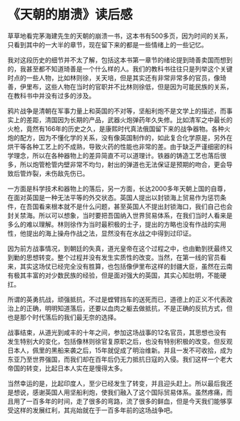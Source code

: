 《天朝的崩溃》读后感
====
草草地看完茅海建先生的天朝的崩溃一书，这本书有500多页，因为时间的关系，只看到其中的一大半的章节，现在留下来的都是一些情绪上的一些记忆。

我对这段历史的细节并不太了解，包括这本书第一章节的绪论提到琦善卖国而想到的，我甚至都不知道琦善是一个什么样的人。我们的教科书往往只是列举这个关键时点的一些人物，比如林则徐，关天培，但是其实还有非常非常多的官员，像琦善，伊里布，这些人物在当时的官职并不比林则徐低，但是因为可能民族的关系，在教科书中并没有过多的涉及。

鸦片战争是清朝在军事力量上和英国的不对等，坚船利炮不是文学上的描述，而事实上的差距，清国因为长期的产品，武器火炮弹药年久失修。比如清军之中最长的火枪，竟然有166年的历史之久，是康熙时代真法俄国留下来的战争器物。各种火炮的配方，因为不懂化学的关系，没有像英国制作的，如此复合化学原是，另外在烘干等各种工艺上的不成熟，导致火药的性能也非常的差。由于缺乏严谨细密的科学理念，所以在各种器物上的差异简直不可以道理计。铁器的铸造工艺也落后很多，所以炮管枪管内壁非常不均匀，射出的弹道也无法保证是预期的吻合，更会导致后管炸裂，未伤敌先伤已。

一方面是科学技术和器物上的落后，另一方面，长达2000多年天朝上国的自尊，在面对英国是一种无法平等的外交状态。英国人提出以封锁海上贸易作为惩罚条件，在吾国看来根本就不是什么问题，甚至英国人不提出封锁海口，我们自己也会封关禁海。所以可以想象，当时要把吾国纳入世界贸易体系，在我们当时人看来是多么的难以理解。林则徐作为当时最积极的士子，提出的方略也没有作战的实用性，他提出的海上操舟作战之法，显然没有在水战之中得到过印证。

因为前方战事情况，到朝廷的失真，道光皇帝在这个过程之中，也由勦到抚最终又到勦的思想转变。整个过程并没有发生实质性的改变。当然，在第一线的官员看来，其实这场仗已经完全没有胜算，也包括像伊里布这样的封疆大臣，虽然在云南有极其丰富的对少数民族的经验，但是面对强大的英国，其实心知肚明，不能硬扛。

所谓的英勇抗战，顽强抵抗，不过是螳臂挡车的送死而已，道德上的正义不代表政治上的正确，明明知道落后，还要以血肉之躯去做抵抗，不是正确的反抗方式，但也是那个时代落后的我们最无奈的选择。

战事结束，从道光到咸丰的十年之间，参加这场战事的12名官员，其思想也没有发生特别大的变化，包括像林则徐官复原职之后，也没有特别积极的改变。但反观日本人，佩里的黑船来袭之后，15年就促成了明治维新。并且一发不可收拾，成为东亚乃至世界强国，而我们却在百年后仍无力抵抗日寇的入侵。我们这样一个老大帝国的转变，比起日本人实在是慢得太多。

当然幸运的是，比起印度人，至少已经发生了转变，并且迎头赶上。所以最后我还是想说，感谢英国人用坚船利炮，使我们融入了这个国际贸易体系。虽然疼痛，而且用了一百多年的时间，走了很多的弯路，流了很多的鲜血，但是今天我们能够享受这样的发展红利，其兆始就在于一百多年前的这场战争吧。